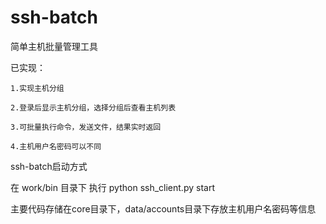 # ssh-batch
简单主机批量管理工具

已实现：

    1.实现主机分组
    
    2.登录后显示主机分组，选择分组后查看主机列表
    
    3.可批量执行命令，发送文件，结果实时返回
    
    4.主机用户名密码可以不同
    
  ssh-batch启动方式

在 work/bin 目录下 执行 python ssh_client.py  start

主要代码存储在core目录下，data/accounts目录下存放主机用户名密码等信息
